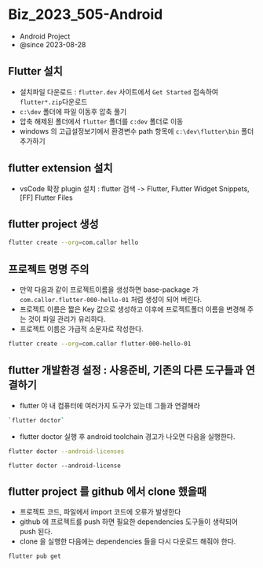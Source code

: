 # Biz_2023_505-Android

- Android Project
- @since 2023-08-28

## Flutter 설치

- 설치파일 다운로드 : `flutter.dev` 사이트에서 `Get Started` 접속하여 `flutter*.zip`다운로드
- `c:\dev` 폴더에 파일 이동후 압축 풀기
- 압축 해제된 폴더에서 `flutter` 폴더를 `c:dev` 폴더로 이동
- windows 의 고급설정보기에서 환경변수 path 항목에 `c:\dev\flutter\bin` 폴더 추가하기

## flutter extension 설치

- vsCode 확장 plugin 설치 : flutter 검색 -> Flutter, Flutter Widget Snippets, [FF] Flutter Files

## flutter project 생성

```bash
flutter create --org=com.callor hello
```

## 프로젝트 명명 주의

- 만약 다음과 같이 프로젝트이름을 생성하면 base-package 가 `com.callor.flutter-000-hello-01` 처럼 생성이 되어 버린다.
- 프로젝트 이름은 짧은 Key 값으로 생성하고 이후에 프로젝트폴더 이름을 변경해 주는 것이 파일 관리가 유리하다.
- 프로젝트 이름은 가급적 소문자로 작성한다.

```bash
flutter create --org=com.callor flutter-000-hello-01
```

## flutter 개발환경 설정 : 사용준비, 기존의 다른 도구들과 연결하기

- flutter 야 내 컴퓨터에 여러가지 도구가 있는데 그들과 연결해라

```bash
`flutter doctor`
```

- flutter doctor 실행 후 android toolchain 경고가 나오면 다음을 실행한다.

```bash
flutter doctor --android-licenses
```

```bsh
flutter doctor --android-license
```

## flutter project 를 github 에서 clone 했을때

- 프로젝트 코드, 파일에서 import 코드에 오류가 발생한다
- github 에 프로젝트를 push 하면 필요한 dependencies 도구들이 생략되어 push 된다.
- clone 을 실행한 다음에는 dependencies 들을 다시 다운로드 해줘야 한다.

```bash
flutter pub get
```
